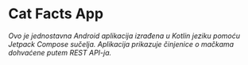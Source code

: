# Cat Facts App

_Ovo je jednostavna Android aplikacija izrađena u Kotlin jeziku pomoću Jetpack Compose sučelja. Aplikacija prikazuje činjenice o mačkama dohvaćene putem REST API-ja._

